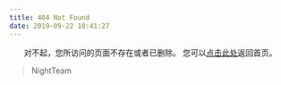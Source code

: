 ```yaml
---
title: 404 Not Found
date: 2019-09-22 10:41:27
---
```

 
<center>
对不起，您所访问的页面不存在或者已删除。
您可以<a href="https://blog.nightteam.cn>">点击此处</a>返回首页。
</center>
 
<blockquote class="blockquote-center">
    NightTeam
</blockquote>